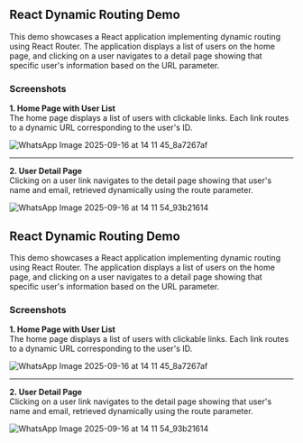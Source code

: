 


## React Dynamic Routing Demo

This demo showcases a React application implementing dynamic routing using React Router. The application displays a list of users on the home page, and clicking on a user navigates to a detail page showing that specific user's information based on the URL parameter.

### Screenshots

**1. Home Page with User List**  
The home page displays a list of users with clickable links. Each link routes to a dynamic URL corresponding to the user's ID.

![WhatsApp Image 2025-09-16 at 14 11 45_8a7267af](https://github.com/user-attachments/assets/5f29d72b-1e2b-4186-a5ff-a483471a802d)

---

**2. User Detail Page**  
Clicking on a user link navigates to the detail page showing that user's name and email, retrieved dynamically using the route parameter.

![WhatsApp Image 2025-09-16 at 14 11 54_93b21614](https://github.com/user-attachments/assets/081b89d7-da8b-49af-b8fa-a6e377109a5d)


## React Dynamic Routing Demo

This demo showcases a React application implementing dynamic routing using React Router. The application displays a list of users on the home page, and clicking on a user navigates to a detail page showing that specific user's information based on the URL parameter.

### Screenshots

**1. Home Page with User List**  
The home page displays a list of users with clickable links. Each link routes to a dynamic URL corresponding to the user's ID.

![WhatsApp Image 2025-09-16 at 14 11 45_8a7267af](https://github.com/user-attachments/assets/5f29d72b-1e2b-4186-a5ff-a483471a802d)

---

**2. User Detail Page**  
Clicking on a user link navigates to the detail page showing that user's name and email, retrieved dynamically using the route parameter.

![WhatsApp Image 2025-09-16 at 14 11 54_93b21614](https://github.com/user-attachments/assets/081b89d7-da8b-49af-b8fa-a6e377109a5d)

